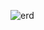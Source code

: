 ![erd](https://github.com/wooomr2/nestjs-delivery/assets/92091769/4f5f81ff-c44d-416f-8f62-70ee97afbb5e)
